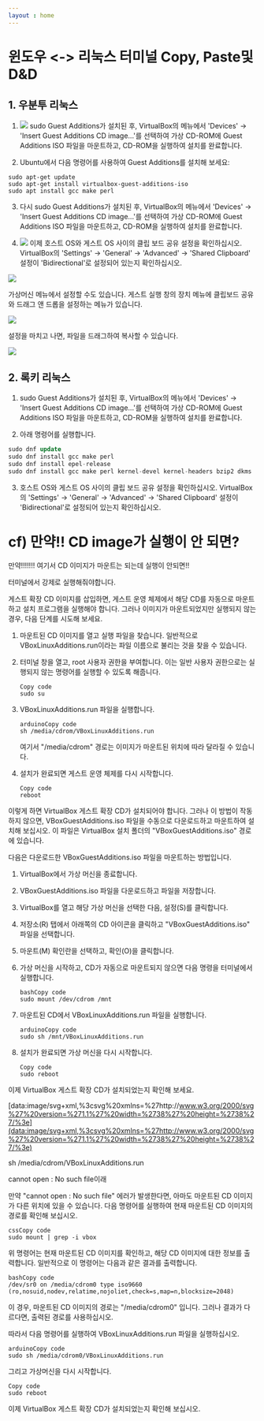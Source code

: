 ```yaml
---
layout : home
---
```


# 윈도우 <-> 리눅스 터미널 Copy, Paste및 D&D





## 1. 우분투 리눅스

1. ![](https://www.manualfactory.net/wp-content/uploads/%EB%B2%84%EC%B6%94%EC%96%BC%EB%B0%95%EC%8A%A4-%ED%8C%8C%EC%9D%BC-%EC%A0%84%EC%86%A1-07.png)
   sudo Guest Additions가 설치된 후, VirtualBox의 메뉴에서 'Devices' -> 'Insert Guest Additions CD image...'를 선택하여 가상 CD-ROM에 Guest Additions ISO 파일을 마운트하고, CD-ROM을 실행하여 설치를 완료합니다.
   
2. Ubuntu에서 다음 명령어를 사용하여 Guest Additions를 설치해 보세요:

```
sudo apt-get update
sudo apt-get install virtualbox-guest-additions-iso
sudo apt install gcc make perl
```

3. 다시 sudo Guest Additions가 설치된 후, VirtualBox의 메뉴에서 'Devices' -> 'Insert Guest Additions CD image...'를 선택하여 가상 CD-ROM에 Guest Additions ISO 파일을 마운트하고, CD-ROM을 실행하여 설치를 완료합니다.
   
4.  ![](https://www.manualfactory.net/wp-content/uploads/%EB%B2%84%EC%B6%94%EC%96%BC%EB%B0%95%EC%8A%A4-%ED%8C%8C%EC%9D%BC-%EC%A0%84%EC%86%A1-01.png)
   이제 호스트 OS와 게스트 OS 사이의 클립 보드 공유 설정을 확인하십시오. VirtualBox의 'Settings' -> 'General' -> 'Advanced' -> 'Shared Clipboard' 설정이 'Bidirectional'로 설정되어 있는지 확인하십시오.

![](https://www.manualfactory.net/wp-content/uploads/%EB%B2%84%EC%B6%94%EC%96%BC%EB%B0%95%EC%8A%A4-%ED%8C%8C%EC%9D%BC-%EC%A0%84%EC%86%A1-03.png)

가상머신 메뉴에서 설정할 수도 있습니다. 게스트 실행 창의 장치 메뉴에 클립보드 공유와 드래그 앤 드롭을 설정하는 메뉴가 있습니다.

![](https://www.manualfactory.net/wp-content/uploads/%EB%B2%84%EC%B6%94%EC%96%BC%EB%B0%95%EC%8A%A4-%ED%8C%8C%EC%9D%BC-%EC%A0%84%EC%86%A1-04.png)

설정을 마치고 나면, 파일을 드래그하여 복사할 수 있습니다.

![](https://www.manualfactory.net/wp-content/uploads/%EB%B2%84%EC%B6%94%EC%96%BC%EB%B0%95%EC%8A%A4-%ED%8C%8C%EC%9D%BC-%EC%A0%84%EC%86%A1-05.png)



## 2. 록키 리눅스

1. sudo Guest Additions가 설치된 후, VirtualBox의 메뉴에서 'Devices' -> 'Insert Guest Additions CD image...'를 선택하여 가상 CD-ROM에 Guest Additions ISO 파일을 마운트하고, CD-ROM을 실행하여 설치를 완료합니다.
   
2. 아래 명령어를 실행합니다.

```sql
sudo dnf update
sudo dnf install gcc make perl
sudo dnf install epel-release
sudo dnf install gcc make perl kernel-devel kernel-headers bzip2 dkms
```

3. 호스트 OS와 게스트 OS 사이의 클립 보드 공유 설정을 확인하십시오. VirtualBox의 'Settings' -> 'General' -> 'Advanced' -> 'Shared Clipboard' 설정이 'Bidirectional'로 설정되어 있는지 확인하십시오.



# cf) 만약!! CD image가 실행이 안 되면?

만약!!!!!!! 여기서 CD 이미지가 마운트는 되는데 실행이 안되면!!

터미널에서 강제로 실행해줘야합니다.

게스트 확장 CD 이미지를 삽입하면, 게스트 운영 체제에서 해당 CD를 자동으로 마운트하고 설치 프로그램을 실행해야 합니다. 그러나 이미지가 마운트되었지만 실행되지 않는 경우, 다음 단계를 시도해 보세요.

1. 마운트된 CD 이미지를 열고 실행 파일을 찾습니다. 일반적으로 VBoxLinuxAdditions.run이라는 파일 이름으로 불리는 것을 찾을 수 있습니다.

2. 터미널 창을 열고, root 사용자 권한을 부여합니다. 이는 일반 사용자 권한으로는 실행되지 않는 명령어를 실행할 수 있도록 해줍니다.

   ```
   Copy code
   sudo su
   ```

3. VBoxLinuxAdditions.run 파일을 실행합니다.

   ```
   arduinoCopy code
   sh /media/cdrom/VBoxLinuxAdditions.run
   ```

   여기서 "/media/cdrom" 경로는 이미지가 마운트된 위치에 따라 달라질 수 있습니다.

4. 설치가 완료되면 게스트 운영 체제를 다시 시작합니다.

   ```
   Copy code
   reboot
   ```

이렇게 하면 VirtualBox 게스트 확장 CD가 설치되어야 합니다. 그러나 이 방법이 작동하지 않으면, VBoxGuestAdditions.iso 파일을 수동으로 다운로드하고 마운트하여 설치해 보십시오. 이 파일은 VirtualBox 설치 폴더의 "VBoxGuestAdditions.iso" 경로에 있습니다.

다음은 다운로드한 VBoxGuestAdditions.iso 파일을 마운트하는 방법입니다.

1. VirtualBox에서 가상 머신을 종료합니다.

2. VBoxGuestAdditions.iso 파일을 다운로드하고 파일을 저장합니다.

3. VirtualBox를 열고 해당 가상 머신을 선택한 다음, 설정(S)를 클릭합니다.

4. 저장소(R) 탭에서 아래쪽의 CD 아이콘을 클릭하고 "VBoxGuestAdditions.iso" 파일을 선택합니다.

5. 마운트(M) 확인란을 선택하고, 확인(O)을 클릭합니다.

6. 가상 머신을 시작하고, CD가 자동으로 마운트되지 않으면 다음 명령을 터미널에서 실행합니다.

   ```
   bashCopy code
   sudo mount /dev/cdrom /mnt
   ```

7. 마운트된 CD에서 VBoxLinuxAdditions.run 파일을 실행합니다.

   ```
   arduinoCopy code
   sudo sh /mnt/VBoxLinuxAdditions.run
   ```

8. 설치가 완료되면 가상 머신을 다시 시작합니다.

   ```
   Copy code
   sudo reboot
   ```

이제 VirtualBox 게스트 확장 CD가 설치되었는지 확인해 보세요.

[data:image/svg+xml,%3csvg%20xmlns=%27http://www.w3.org/2000/svg%27%20version=%271.1%27%20width=%2738%27%20height=%2738%27/%3e](data:image/svg+xml,%3csvg%20xmlns=%27http://www.w3.org/2000/svg%27%20version=%271.1%27%20width=%2738%27%20height=%2738%27/%3e)

sh /media/cdrom/VBoxLinuxAdditions.run

cannot open : No such file이래

만약 "cannot open : No such file" 에러가 발생한다면, 아마도 마운트된 CD 이미지가 다른 위치에 있을 수 있습니다. 다음 명령어를 실행하여 현재 마운트된 CD 이미지의 경로를 확인해 보십시오.

```
cssCopy code
sudo mount | grep -i vbox
```

위 명령어는 현재 마운트된 CD 이미지를 확인하고, 해당 CD 이미지에 대한 정보를 출력합니다. 일반적으로 이 명령어는 다음과 같은 결과를 출력합니다.

```
bashCopy code
/dev/sr0 on /media/cdrom0 type iso9660 (ro,nosuid,nodev,relatime,nojoliet,check=s,map=n,blocksize=2048)
```

이 경우, 마운트된 CD 이미지의 경로는 "/media/cdrom0" 입니다. 그러나 결과가 다르다면, 출력된 경로를 사용하십시오.

따라서 다음 명령어를 실행하여 VBoxLinuxAdditions.run 파일을 실행하십시오.

```
arduinoCopy code
sudo sh /media/cdrom0/VBoxLinuxAdditions.run
```

그리고 가상머신을 다시 시작합니다.

```
Copy code
sudo reboot
```

이제 VirtualBox 게스트 확장 CD가 설치되었는지 확인해 보십시오.
